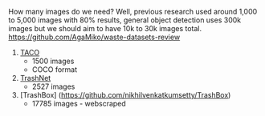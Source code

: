 How many images do we need? Well, previous research used around 1,000 to 5,000 images with 80% results, general object detection uses 300k images but we should aim to have 10k to 30k images total. https://github.com/AgaMiko/waste-datasets-review

1. [TACO](http://tacodataset.org/)
   - 1500 images
   - COCO format
 2. [TrashNet](https://github.com/garythung/trashnet)
    - 2527 images
 3. [TrashBox] (https://github.com/nikhilvenkatkumsetty/TrashBox)
    - 17785 images - webscraped
